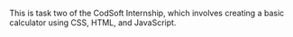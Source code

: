 This is task two of the CodSoft Internship, which involves creating a basic calculator using CSS, HTML, and JavaScript.
